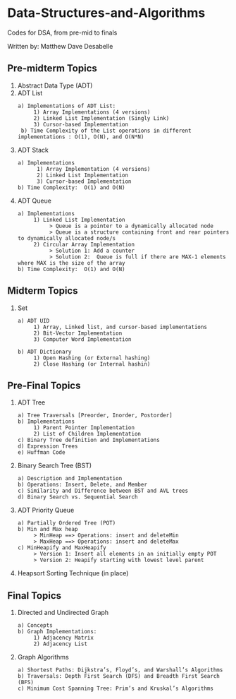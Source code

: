 # Data-Structures-and-Algorithms

Codes for DSA, from pre-mid to finals

Written by: Matthew Dave Desabelle

## Pre-midterm Topics

1)  Abstract Data Type (ADT)
2)  ADT List
     ```
     a) Implementations of ADT List:
          1) Array Implementations (4 versions)
          2) Linked List Implementation (Singly Link)
          3) Cursor-based Implementation
      b) Time Complexity of the List operations in different implementations : O(1), O(N), and O(N*N)
      ```
3)  ADT Stack   
    ```
    a) Implementations
          1) Array Implementation (4 versions)
          2) Linked List Implementation
          3) Cursor-based Implementation
    b) Time Complexity:  O(1) and O(N)
    ```
4)  ADT Queue
     ```
     a) Implementations
          1) Linked List Implementation
               > Queue is a pointer to a dynamically allocated node
               > Queue is a structure containing front and rear pointers to dynamically allocated node/s
          2) Circular Array Implementation
               > Solution 1: Add a counter
               > Solution 2:  Queue is full if there are MAX-1 elements where MAX is the size of the array
     b) Time Complexity:  O(1) and O(N)
     ```
## Midterm Topics

1) Set
     ```
     a) ADT UID
          1) Array, Linked list, and cursor-based implementations
          2) Bit-Vector Implementation
          3) Computer Word Implementation
     ```
     ```
     b) ADT Dictionary
          1) Open Hashing (or External hashing)
          2) Close Hashing (or Internal hashin)
     ```
## Pre-Final Topics
1) ADT Tree
     ```
     a) Tree Traversals [Preorder, Inorder, Postorder]
     b) Implementations
          1) Parent Pointer Implementation
          2) List of Children Implementation
     c) Binary Tree definition and Implementations
     d) Expression Trees
     e) Huffman Code
     ```
2) Binary Search Tree (BST)
     ```
     a) Description and Implementation
     b) Operations: Insert, Delete, and Member
     c) Similarity and Difference between BST and AVL trees
     d) Binary Search vs. Sequential Search
     ```
3) ADT Priority Queue
     ```
     a) Partially Ordered Tree (POT)
     b) Min and Max heap
          > MinHeap ==> Operations: insert and deleteMin
          > MaxHeap ==> Operations: insert and deleteMax
     c) MinHeapify and MaxHeapify
          > Version 1: Insert all elements in an initially empty POT
          > Version 2: Heapify starting with lowest level parent
     ```
4) Heapsort Sorting Technique (in place)
## Final Topics
1) Directed and Undirected Graph
     ```
     a) Concepts
     b) Graph Implementations: 
          1) Adjacency Matrix
          2) Adjacency List 
     ```
2) Graph Algorithms
     ```
     a) Shortest Paths: Dijkstra’s, Floyd’s, and Warshall’s Algorithms
     b) Traversals: Depth First Search (DFS) and Breadth First Search (BFS)
     c) Minimum Cost Spanning Tree: Prim’s and Kruskal’s Algorithms
     ```
